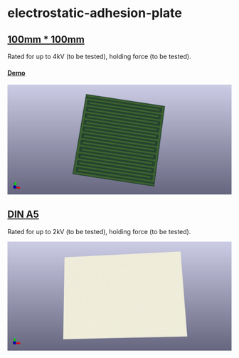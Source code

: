 # electrostatic-adhesion-plate

## [100mm * 100mm](100100mm/)

Rated for up to 4kV (to be tested), holding force (to be tested).

#### [Demo](https://twitter.com/JanHenrikH/status/1094664006059593729)

![Frontview](/100100mm/Front.png)

## [DIN A5](DINA5)

Rated for up to 2kV (to be tested), holding force (to be tested).

![Frontview](/DINA5/Front.png)
